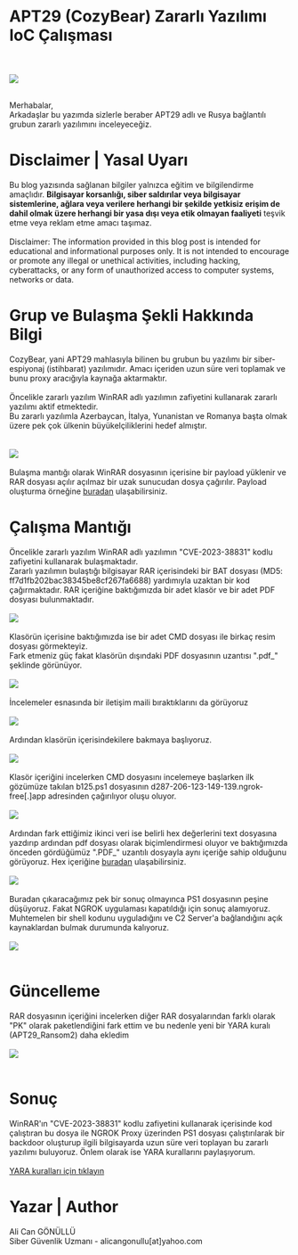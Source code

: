# APT29 (CozyBear) Zararlı Yazılımı IoC Çalışması

<br><br>
<img src="russian_salad.png">
<br><br>
<p>
    Merhabalar,<br>
    Arkadaşlar bu yazımda sizlerle beraber APT29 adlı ve Rusya bağlantılı grubun zararlı yazılımını inceleyeceğiz.
</p>

# Disclaimer | Yasal Uyarı
<p>
  Bu blog yazısında sağlanan bilgiler yalnızca eğitim ve bilgilendirme amaçlıdır. <b>Bilgisayar korsanlığı, siber saldırılar veya bilgisayar sistemlerine, ağlara veya verilere herhangi bir şekilde yetkisiz erişim de dahil olmak üzere herhangi bir yasa dışı veya etik olmayan faaliyeti</b> teşvik etme veya reklam etme amacı taşımaz.
<br><br>
  Disclaimer: The information provided in this blog post is intended for educational and informational purposes only. It is not intended to encourage or promote any illegal or unethical activities, including hacking, cyberattacks, or any form of unauthorized access to computer systems, networks or data.
</p>

# Grup ve Bulaşma Şekli Hakkında Bilgi
<p>
    CozyBear, yani APT29 mahlasıyla bilinen bu grubun bu yazılımı bir siber-espiyonaj (istihbarat) yazılımıdır. Amacı içeriden uzun süre veri toplamak ve bunu proxy aracığıyla kaynağa aktarmaktır.
    <br><br>
    Öncelikle zararlı yazılım WinRAR adlı yazılımın zafiyetini kullanarak zararlı yazılımı aktif etmektedir.<br>
    Bu zararlı yazılımla Azerbaycan, İtalya, Yunanistan ve Romanya başta olmak üzere pek çok ülkenin büyükelçiliklerini hedef almıştır.<br>
    <br><br>
    <img src="target_countries.png">
    <br><br>
    Bulaşma mantığı olarak WinRAR dosyasının içerisine bir payload yüklenir ve RAR dosyası açılır açılmaz bir uzak sunucudan dosya çağırılır. Payload oluşturma örneğine <a href="https://packetstormsecurity.com/files/174573/WinRAR-Remote-Code-Execution.html">buradan</a> ulaşabilirsiniz.
</p>

# Çalışma Mantığı
<p>
    Öncelikle zararlı yazılım WinRAR adlı yazılımın "CVE-2023-38831" kodlu zafiyetini kullanarak bulaşmaktadır.<br>
    Zararlı yazılımın bulaştığı bilgisayar RAR içerisindeki bir BAT dosyası (MD5: ff7d1fb202bac38345be8cf267fa6688) yardımıyla uzaktan bir kod çağırmaktadır.
    RAR içeriğine baktığımızda bir adet klasör ve bir adet PDF dosyası bulunmaktadır.
    <br><br>
    <img src="rar_inside.png">
    <br><br>
    Klasörün içerisine baktığımızda ise bir adet CMD dosyası ile birkaç resim dosyası görmekteyiz.<br>
    Fark etmeniz güç fakat klasörün dışındaki PDF dosyasının uzantısı ".pdf_" şeklinde görünüyor.
    <br><br>
    <img src="rar_inside2.png">
    <br><br>
    İncelemeler esnasında bir iletişim maili bıraktıklarını da görüyoruz
    <br><br>
    <img src="contact_info.png">
    <br><br>
    Ardından klasörün içerisindekilere bakmaya başlıyoruz.
    <br><br>
    <img src="folder_inside.png">
    <br><br>
     Klasör içeriğini incelerken CMD dosyasını incelemeye başlarken ilk gözümüze takılan b125.ps1 dosyasının  d287-206-123-149-139.ngrok-free[.]app adresinden çağırılıyor oluşu oluyor.
    <br><br>
    <img src="cmd_inside.png">
    <br><br>
    Ardından fark ettiğimiz ikinci veri ise belirli hex değerlerini text dosyasına yazdırıp ardından pdf dosyası olarak biçimlendirmesi oluyor ve baktığımızda önceden gördüğümüz ".PDF_" uzantılı dosyayla aynı içeriğe sahip olduğunu görüyoruz. Hex içeriğine <a href="apt29_pdf.txt">buradan</a> ulaşabilirsiniz.
    <br><br>
    <img src="pdf_file.png">
    <br><br>
    Buradan çıkaracağımız pek bir sonuç olmayınca PS1 dosyasının peşine düşüyoruz. Fakat NGROK uygulaması kapatıldığı için sonuç alamıyoruz. Muhtemelen bir shell kodunu uyguladığını ve C2 Server'a bağlandığını açık kaynaklardan bulmak durumunda kalıyoruz.
    <br><br>
    <img src="ngrok_error.png">
    <br><br>
</p>

# Güncelleme
<p>
    RAR dosyasının içeriğini incelerken diğer RAR dosyalarından farklı olarak "PK" olarak paketlendiğini fark ettim ve bu nedenle yeni bir YARA kuralı (APT29_Ransom2) daha ekledim
    <br><br>
    <img src="normal_vs_cve.png">
    <br><br>
</p>

# Sonuç
<p>
    WinRAR'ın "CVE-2023-38831" kodlu zafiyetini kullanarak içerisinde kod çalıştıran bu dosya ile NGROK Proxy üzerinden PS1 dosyası çalıştırılarak bir backdoor oluşturup ilgili bilgisayarda uzun süre veri toplayan bu zararlı yazılımı buluyoruz. Önlem olarak ise YARA kurallarını paylaşıyorum.
    <br><br>
    <a href="apt29_rules.yara">YARA kuralları için tıklayın</a>
</p>

# Yazar | Author 
<p>
  Ali Can GÖNÜLLÜ<br>
  Siber Güvenlik Uzmanı - alicangonullu[at]yahoo.com
</p>